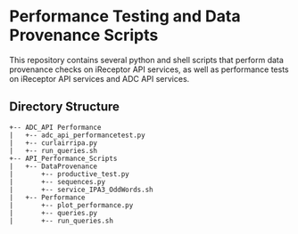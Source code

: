 # Performance Testing and Data Provenance Scripts 

This repository contains several python and shell scripts that perform data provenance checks on iReceptor API services, as well as performance tests on iReceptor API services and ADC API services. 

## Directory Structure

    +-- ADC_API Performance 
    |   +-- adc_api_performancetest.py
    |   +-- curlairripa.py
    |   +-- run_queries.sh
    +-- API_Performance_Scripts
    |   +-- DataProvenance
    |       +-- productive_test.py	
    |       +-- sequences.py
    |       +-- service_IPA3_OddWords.sh
    |   +-- Performance
    |       +-- plot_performance.py	
    |       +-- queries.py	
    |       +-- run_queries.sh
 





